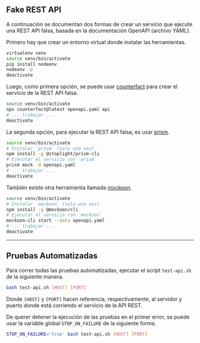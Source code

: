 Fake REST API
-------------

A continuación se documentan dos formas de crear un servicio que ejecute una REST API falsa, basada en la documentación OpenAPI (archivo YAML).

Primero hay que crear un entorno virtual donde instalar las herramientas.

```bash
virtualenv venv
source venv/bin/activate
pip install nodeenv
nodeenv -p
deactivate
```

Luego, como primera opción, se puede usar [counterfact](https://github.com/pmcelhaney/counterfact) para crear el servicio de la REST API falsa.

```bash
source venv/bin/activate
npx counterfact@latest openapi.yaml api
# ... trabajar ...
deactivate
```

La segunda opción, para ejecutar la REST API falsa, es usar [prism](https://github.com/stoplightio/prism).

```bash
source venv/bin/activate
# Instalar `prism` (solo una vez)
npm install -g @stoplight/prism-cli
# Ejecutar el servicio con `prism`
prism mock -d openapi.yaml
# ... trabajar ...
deactivate
```

También existe otra herramienta llamada [mockoon](https://github.com/mockoon/mockoon).

```bash
source venv/bin/activate
# Instalar `mockoon` (solo una vez)
npm install -g @mockoon/cli
# Ejecutar el servicio con `mockoon`
mockoon-cli start --data openapi.yaml
# ... trabajar ...
deactivate
```

--------------------------------------------------------------------------------

Pruebas Automatizadas
---------------------

Para correr todas las pruebas automatizadas, ejecutar el script `test-api.sh` de la siguiente manera.

```bash
bash test-api.sh [HOST] [PORT]
```

Donde `[HOST]` y `[PORT]` hacen referencia, respectivamente, al servidor y puerto donde está corriendo el servicio de la API REST.

De querer detener la ejecución de las pruebas en el primer error, se puede usar la variable global `STOP_ON_FAILURE` de la siguiente forma.

```bash
STOP_ON_FAILURE='true' bash test-api.sh [HOST] [PORT]
```
